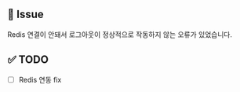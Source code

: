 <!-- title은 기존 커밋 메세지 썼던 듯이 " feat : 알림 API 추가 " 이런 식으로 쓰기 -->

## 📌 Issue
<!-- 이슈 상세 내용 --> 
Redis 연결이 안돼서 로그아웃이 정상적으로 작동하지 않는 오류가 있었습니다.

## ✅ TODO
<!-- 이슈 해결을 위해 할 일 -->
- [ ] Redis 연동 fix
